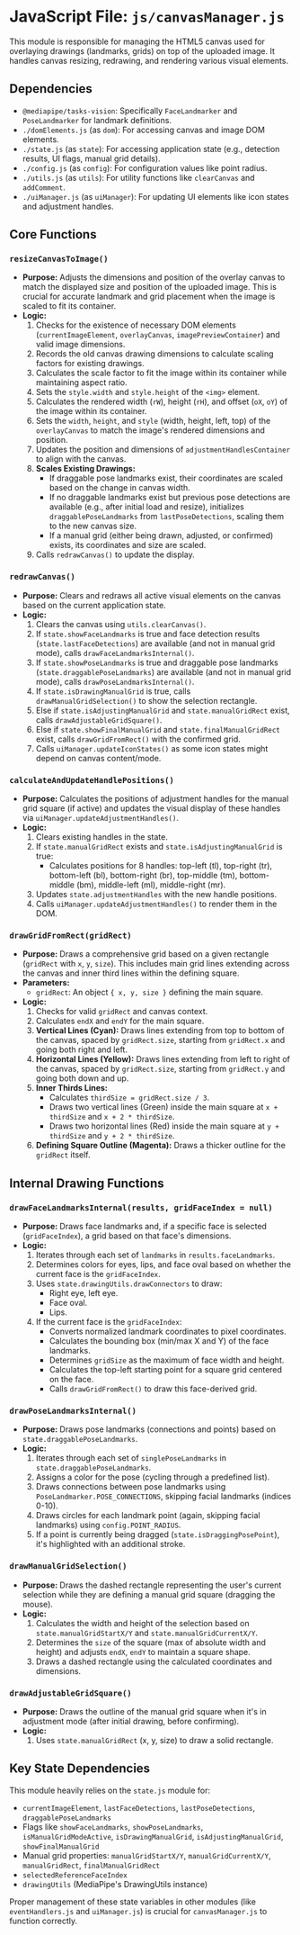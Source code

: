 # JavaScript File: `js/canvasManager.js`

This module is responsible for managing the HTML5 canvas used for overlaying drawings (landmarks, grids) on top of the uploaded image. It handles canvas resizing, redrawing, and rendering various visual elements.

## Dependencies

*   `@mediapipe/tasks-vision`: Specifically `FaceLandmarker` and `PoseLandmarker` for landmark definitions.
*   `./domElements.js` (as `dom`): For accessing canvas and image DOM elements.
*   `./state.js` (as `state`): For accessing application state (e.g., detection results, UI flags, manual grid details).
*   `./config.js` (as `config`): For configuration values like point radius.
*   `./utils.js` (as `utils`): For utility functions like `clearCanvas` and `addComment`.
*   `./uiManager.js` (as `uiManager`): For updating UI elements like icon states and adjustment handles.

## Core Functions

### `resizeCanvasToImage()`

*   **Purpose:** Adjusts the dimensions and position of the overlay canvas to match the displayed size and position of the uploaded image. This is crucial for accurate landmark and grid placement when the image is scaled to fit its container.
*   **Logic:**
    1.  Checks for the existence of necessary DOM elements (`currentImageElement`, `overlayCanvas`, `imagePreviewContainer`) and valid image dimensions.
    2.  Records the old canvas drawing dimensions to calculate scaling factors for existing drawings.
    3.  Calculates the scale factor to fit the image within its container while maintaining aspect ratio.
    4.  Sets the `style.width` and `style.height` of the `<img>` element.
    5.  Calculates the rendered width (`rW`), height (`rH`), and offset (`oX`, `oY`) of the image within its container.
    6.  Sets the `width`, `height`, and `style` (width, height, left, top) of the `overlayCanvas` to match the image's rendered dimensions and position.
    7.  Updates the position and dimensions of `adjustmentHandlesContainer` to align with the canvas.
    8.  **Scales Existing Drawings:**
        *   If draggable pose landmarks exist, their coordinates are scaled based on the change in canvas width.
        *   If no draggable landmarks exist but previous pose detections are available (e.g., after initial load and resize), initializes `draggablePoseLandmarks` from `lastPoseDetections`, scaling them to the new canvas size.
        *   If a manual grid (either being drawn, adjusted, or confirmed) exists, its coordinates and size are scaled.
    9.  Calls `redrawCanvas()` to update the display.

### `redrawCanvas()`

*   **Purpose:** Clears and redraws all active visual elements on the canvas based on the current application state.
*   **Logic:**
    1.  Clears the canvas using `utils.clearCanvas()`.
    2.  If `state.showFaceLandmarks` is true and face detection results (`state.lastFaceDetections`) are available (and not in manual grid mode), calls `drawFaceLandmarksInternal()`.
    3.  If `state.showPoseLandmarks` is true and draggable pose landmarks (`state.draggablePoseLandmarks`) are available (and not in manual grid mode), calls `drawPoseLandmarksInternal()`.
    4.  If `state.isDrawingManualGrid` is true, calls `drawManualGridSelection()` to show the selection rectangle.
    5.  Else if `state.isAdjustingManualGrid` and `state.manualGridRect` exist, calls `drawAdjustableGridSquare()`.
    6.  Else if `state.showFinalManualGrid` and `state.finalManualGridRect` exist, calls `drawGridFromRect()` with the confirmed grid.
    7.  Calls `uiManager.updateIconStates()` as some icon states might depend on canvas content/mode.

### `calculateAndUpdateHandlePositions()`

*   **Purpose:** Calculates the positions of adjustment handles for the manual grid square (if active) and updates the visual display of these handles via `uiManager.updateAdjustmentHandles()`.
*   **Logic:**
    1.  Clears existing handles in the state.
    2.  If `state.manualGridRect` exists and `state.isAdjustingManualGrid` is true:
        *   Calculates positions for 8 handles: top-left (tl), top-right (tr), bottom-left (bl), bottom-right (br), top-middle (tm), bottom-middle (bm), middle-left (ml), middle-right (mr).
    3.  Updates `state.adjustmentHandles` with the new handle positions.
    4.  Calls `uiManager.updateAdjustmentHandles()` to render them in the DOM.

### `drawGridFromRect(gridRect)`

*   **Purpose:** Draws a comprehensive grid based on a given rectangle (`gridRect` with `x`, `y`, `size`). This includes main grid lines extending across the canvas and inner third lines within the defining square.
*   **Parameters:**
    *   `gridRect`: An object `{ x, y, size }` defining the main square.
*   **Logic:**
    1.  Checks for valid `gridRect` and canvas context.
    2.  Calculates `endX` and `endY` for the main square.
    3.  **Vertical Lines (Cyan):** Draws lines extending from top to bottom of the canvas, spaced by `gridRect.size`, starting from `gridRect.x` and going both right and left.
    4.  **Horizontal Lines (Yellow):** Draws lines extending from left to right of the canvas, spaced by `gridRect.size`, starting from `gridRect.y` and going both down and up.
    5.  **Inner Thirds Lines:**
        *   Calculates `thirdSize = gridRect.size / 3`.
        *   Draws two vertical lines (Green) inside the main square at `x + thirdSize` and `x + 2 * thirdSize`.
        *   Draws two horizontal lines (Red) inside the main square at `y + thirdSize` and `y + 2 * thirdSize`.
    6.  **Defining Square Outline (Magenta):** Draws a thicker outline for the `gridRect` itself.

## Internal Drawing Functions

### `drawFaceLandmarksInternal(results, gridFaceIndex = null)`

*   **Purpose:** Draws face landmarks and, if a specific face is selected (`gridFaceIndex`), a grid based on that face's dimensions.
*   **Logic:**
    1.  Iterates through each set of `landmarks` in `results.faceLandmarks`.
    2.  Determines colors for eyes, lips, and face oval based on whether the current face is the `gridFaceIndex`.
    3.  Uses `state.drawingUtils.drawConnectors` to draw:
        *   Right eye, left eye.
        *   Face oval.
        *   Lips.
    4.  If the current face is the `gridFaceIndex`:
        *   Converts normalized landmark coordinates to pixel coordinates.
        *   Calculates the bounding box (min/max X and Y) of the face landmarks.
        *   Determines `gridSize` as the maximum of face width and height.
        *   Calculates the top-left starting point for a square grid centered on the face.
        *   Calls `drawGridFromRect()` to draw this face-derived grid.

### `drawPoseLandmarksInternal()`

*   **Purpose:** Draws pose landmarks (connections and points) based on `state.draggablePoseLandmarks`.
*   **Logic:**
    1.  Iterates through each set of `singlePoseLandmarks` in `state.draggablePoseLandmarks`.
    2.  Assigns a color for the pose (cycling through a predefined list).
    3.  Draws connections between pose landmarks using `PoseLandmarker.POSE_CONNECTIONS`, skipping facial landmarks (indices 0-10).
    4.  Draws circles for each landmark point (again, skipping facial landmarks) using `config.POINT_RADIUS`.
    5.  If a point is currently being dragged (`state.isDraggingPosePoint`), it's highlighted with an additional stroke.

### `drawManualGridSelection()`

*   **Purpose:** Draws the dashed rectangle representing the user's current selection while they are defining a manual grid square (dragging the mouse).
*   **Logic:**
    1.  Calculates the width and height of the selection based on `state.manualGridStartX/Y` and `state.manualGridCurrentX/Y`.
    2.  Determines the `size` of the square (max of absolute width and height) and adjusts `endX`, `endY` to maintain a square shape.
    3.  Draws a dashed rectangle using the calculated coordinates and dimensions.

### `drawAdjustableGridSquare()`

*   **Purpose:** Draws the outline of the manual grid square when it's in adjustment mode (after initial drawing, before confirming).
*   **Logic:**
    1.  Uses `state.manualGridRect` (x, y, size) to draw a solid rectangle.

## Key State Dependencies

This module heavily relies on the `state.js` module for:
*   `currentImageElement`, `lastFaceDetections`, `lastPoseDetections`, `draggablePoseLandmarks`
*   Flags like `showFaceLandmarks`, `showPoseLandmarks`, `isManualGridModeActive`, `isDrawingManualGrid`, `isAdjustingManualGrid`, `showFinalManualGrid`
*   Manual grid properties: `manualGridStartX/Y`, `manualGridCurrentX/Y`, `manualGridRect`, `finalManualGridRect`
*   `selectedReferenceFaceIndex`
*   `drawingUtils` (MediaPipe's DrawingUtils instance)

Proper management of these state variables in other modules (like `eventHandlers.js` and `uiManager.js`) is crucial for `canvasManager.js` to function correctly.
